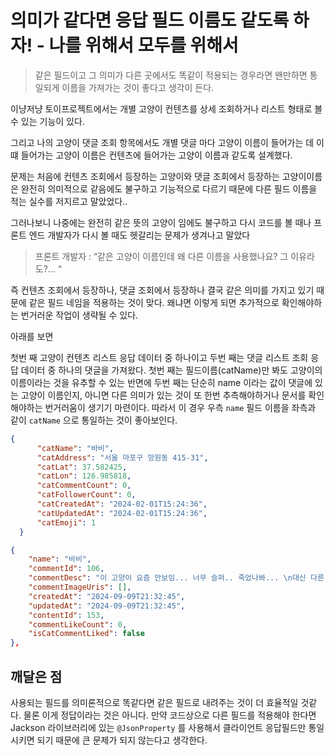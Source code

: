 # 의미가 같다면 응답 필드 이름도 같도록 하자! - 나를 위해서 모두를 위해서

> 같은 필드이고 그 의미가 다른 곳에서도 똑같이 적용되는 경우라면 왠만하면 통일되게 이름을 가져가는 것이 좋다고 생각이 든다.

이냥저냥 토이프로젝트에서는 개별 고양이 컨텐츠를 상세 조회하거나 리스트 형태로 볼 수 있는 기능이 있다.

그리고 나의 고양이 댓글 조회 항목에서도 개별 댓글 마다 고양이 이름이 들어가는 데 이떄 들어가는 고양이 이름은 컨텐츠에 들어가는 고양이 이름과 같도록 설계했다.

문제는 처음에 컨텐츠 조회에서 등장하는 고양이와 댓글 조회에서 등장하는 고양이이름은 완전히 의미적으로 같음에도 불구하고 기능적으로 다르기 때문에 다른 필드 이름을 적는 실수를 저지르고 말았었다..

그러나보니 나중에는 완전히 같은 뜻의 고양이 임에도 불구하고 다시 코드를 볼 때나 프론트 엔드 개발자가 다시 볼 때도 헷갈리는 문제가 생겨나고 말았다

> 프론트 개발자 : “같은 고양이 이름인데 왜 다른 이름을 사용했나요? 그 이유라도?… “

즉 컨텐츠 조회에서 등장하나, 댓글 조회에서 등장하나 결국 같은 의미를 가지고 있기 때문에 같은 필드 네임을 적용하는 것이 맞다. 왜냐면 이렇게 되면 추가적으로 확인해야하는 번거러운 작업이 생략될 수 있다.

아래를 보면

첫번 째 고양이 컨텐츠 리스트 응답 데이터 중 하나이고 두번 째는 댓글 리스트 조회 응답 데이터 중 하나의 댓글을 가져왔다. 
첫번 째는 필드이름(catName)만 봐도 고양이의 이름이라는 것을 유추할 수 있는 반면에 두번 째는 단순히 name 이라는 값이 댓글에 있는 고양이 이름인지, 아니면 다른 의미가 있는 것이 또 한번 추측해야하거나 문서를 확인해야하는 번거러움이 생기기 마련이다.
따라서 이 경우 우측 `name` 필드 이름을 좌측과 같이 `catName` 으로 통일하는 것이 좋아보인다.

```json
{
      "catName": "바비",
      "catAddress": "서울 마포구 망원동 415-31",
      "catLat": 37.582425,
      "catLon": 126.985818,
      "catCommentCount": 0,
      "catFollowerCount": 0,
      "catCreatedAt": "2024-02-01T15:24:36",
      "catUpdatedAt": "2024-02-01T15:24:36",
      "catEmoji": 1
  }
```

```json
{
    "name": "바비",
    "commentId": 106,
    "commentDesc": "이 고양이 요즘 안보임... 너무 슬퍼.. 죽었나봐... \n대신 다른 고양이가 오고있어",
    "commentImageUris": [],
    "createdAt": "2024-09-09T21:32:45",
    "updatedAt": "2024-09-09T21:32:45",
    "contentId": 153,
    "commentLikeCount": 0,
    "isCatCommentLiked": false
},
```

## 깨달은 점

사용되는 필드를 의미론적으로 똑같다면 같은 필드로 내려주는 것이 더 효율적일 것같다. 물론 이게 정답이라는 것은 아니다.
만약 코드상으로 다른 필드를 적용해야 한다면 Jackson 라이브러리에 있는 `@JsonProperty` 를 사용해서 클라이언트 응답필드만 통일시키면 되기 때문에 큰 문제가 되지 않는다고 생각한다.
